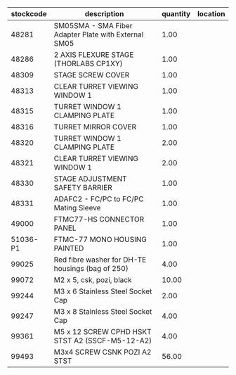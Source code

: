 |stockcode|description|quantity|location|
|---------|-----------|--------|--------|
|48281|SM05SMA - SMA Fiber Adapter Plate with External SM05|1.00||
|48286|2 AXIS FLEXURE STAGE (THORLABS CP1XY)|1.00||
|48309|STAGE SCREW COVER|1.00||
|48313|CLEAR TURRET VIEWING WINDOW 1|1.00||
|48315|TURRET WINDOW 1 CLAMPING PLATE|1.00||
|48316|TURRET MIRROR COVER|1.00||
|48320|TURRET WINDOW 1 CLAMPING PLATE|2.00||
|48321|CLEAR TURRET VIEWING WINDOW 1|2.00||
|48330|STAGE ADJUSTMENT SAFETY BARRIER|1.00||
|48331|ADAFC2 - FC/PC to FC/PC Mating Sleeve|1.00||
|49000|FTMC77-HS CONNECTOR PANEL|1.00||
|51036-P1|FTMC-77 MONO HOUSING PAINTED|1.00||
|99025|Red fibre washer for DH-TE housings (bag of 250)|4.00||
|99072|M2 x 5, csk, pozi, black|10.00||
|99244|M3 x 6 Stainless Steel Socket Cap|2.00||
|99247|M3 x 8 Stainless Steel Socket Cap|4.00||
|99361|M5 x 12 SCREW CPHD HSKT STST A2 (SSCF-M5-12-A2)|4.00||
|99493|M3x4 SCREW CSNK POZI A2 STST|56.00||
